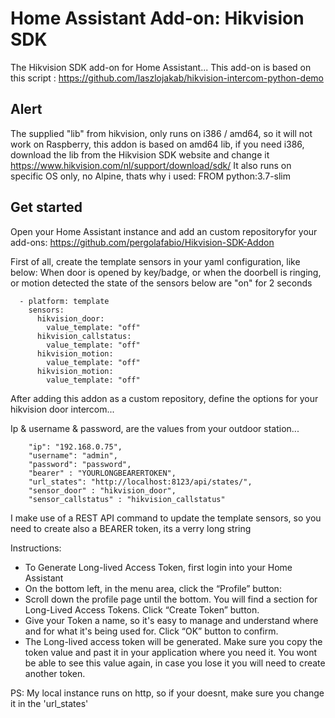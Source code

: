 # Home Assistant Add-on: Hikvision SDK

The Hikvision SDK add-on for Home Assistant... This add-on is based on this script : https://github.com/laszlojakab/hikvision-intercom-python-demo

## Alert

The supplied "lib" from hikvision, only runs on i386 / amd64, so it will not work on Raspberry, this addon is based on amd64 lib, if you need i386, download the lib from the Hikvision SDK website and change it
https://www.hikvision.com/nl/support/download/sdk/
It also runs on specific OS only, no Alpine, thats why i used: FROM python:3.7-slim

## Get started

Open your Home Assistant instance and add an custom repositoryfor your add-ons: https://github.com/pergolafabio/Hikvision-SDK-Addon 

First of all, create the template sensors in your yaml configuration, like below:
When door is opened by key/badge, or when the doorbell is ringing, or motion detected the state of the sensors below are "on" for 2 seconds

````
  - platform: template
    sensors:
      hikvision_door:
        value_template: "off"
      hikvision_callstatus:
        value_template: "off"
      hikvision_motion:
        value_template: "off"
      hikvision_motion:
        value_template: "off"          
````

After adding this addon as a custom repository, define the options for your hikvision door intercom... 

Ip & username & password, are the values from your outdoor station...

````
    "ip": "192.168.0.75",
    "username": "admin",
    "password": "password", 
    "bearer" : "YOURLONGBEARERTOKEN",
    "url_states": "http://localhost:8123/api/states/",
    "sensor_door" : "hikvision_door",
    "sensor_callstatus" : "hikvision_callstatus"
````	
I make use of a REST API command to update the template sensors, so you need to create also a BEARER token, its a verry long string

Instructions:
- To Generate Long-lived Access Token, first login into your Home Assistant
- On the bottom left, in the menu area, click the “Profile” button:
- Scroll down the profile page until the bottom. You will find a section for Long-Lived Access Tokens. Click “Create Token” button.
- Give your Token a name, so it's easy to manage and understand where and for what it's being used for. Click “OK” button to confirm.
- The Long-lived access token will be generated. Make sure you copy the token value and past it in your application where you need it. You wont be able to see this value again, in case you lose it you will need to create another token.

PS: My local instance runs on http, so if your doesnt, make sure you change it in the 'url_states'
